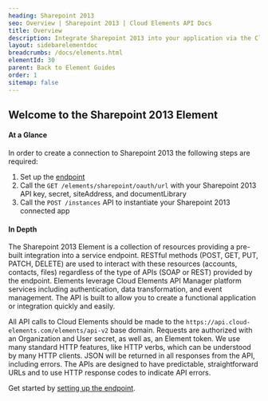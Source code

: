 ```yaml
---
heading: Sharepoint 2013
seo: Overview | Sharepoint 2013 | Cloud Elements API Docs
title: Overview
description: Integrate Sharepoint 2013 into your application via the Cloud Elements APIs.
layout: sidebarelementdoc
breadcrumbs: /docs/elements.html
elementId: 30
parent: Back to Element Guides
order: 1
sitemap: false
---
```


## Welcome to the Sharepoint 2013 Element


#### At a Glance

In order to create a connection to Sharepoint 2013 the following steps are required:

1. Set up the [endpoint](sharepoint-endpoint-setup.html)
2. Call the `GET /elements/sharepoint/oauth/url` with your Sharepoint 2013 API key, secret,  siteAddress, and documentLibrary
3. Call the `POST /instances` API to instantiate your Sharepoint 2013 connected app

#### In Depth

The Sharepoint 2013 Element is a collection of resources providing a pre-built integration into a service endpoint. RESTful methods (POST, GET, PUT, PATCH, DELETE) are used to interact with these resources (accounts, contacts, files) regardless of the type of APIs (SOAP or REST) provided by the endpoint. Elements leverage Cloud Elements API Manager platform services including authentication, data transformation, and event management.  The API is built to allow you to create a functional application or integration quickly and easily.

All API calls to Cloud Elements should be made to the `https://api.cloud-elements.com/elements/api-v2` base domain. Requests are authorized with an Organization and User secret, as well as, an Element token.  We use many standard HTTP features, like HTTP verbs, which can be understood by many HTTP clients. JSON will be returned in all responses from the API, including errors. The APIs are designed to have predictable, straightforward URLs and to use HTTP response codes to indicate API errors.

Get started by [setting up the endpoint](sharepoint-endpoint-setup.html).
